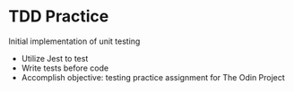 # TDD Practice  
  
Initial implementation of unit testing  
* Utilize Jest to test  
* Write tests before code  
* Accomplish objective: testing practice assignment for The Odin Project  
